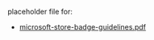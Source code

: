 placeholder file for:

* [microsoft-store-badge-guidelines.pdf](https://github.com/microsoft/MicrosoftEdge-Extensions/blob/main/assets/microsoft-store-badge-guidelines.pdf)
